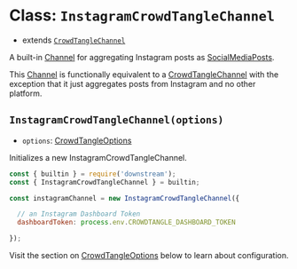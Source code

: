# Class: `InstagramCrowdTangleChannel`

- extends [`CrowdTangleChannel`](./crowdtangle.md)

A built-in [Channel](../../../channels/channel.md) for aggregating Instagram posts as [SocialMediaPosts](../../post.md).

This [Channel](../../../channels/channel.md) is functionally equivalent to a [CrowdTangleChannel](./crowdtangle.md) with the exception that it just aggregates posts from Instagram and no other platform.


## `InstagramCrowdTangleChannel(options)`

- `options`: [CrowdTangleOptions](./crowdtangle.md#interface-crowdtangleoptions)

Initializes a new InstagramCrowdTangleChannel.

```javascript
const { builtin } = require('downstream');
const { InstagramCrowdTangleChannel } = builtin;

const instagramChannel = new InstagramCrowdTangleChannel({

  // an Instagram Dashboard Token
  dashboardToken: process.env.CROWDTANGLE_DASHBOARD_TOKEN

});
```

Visit the section on [CrowdTangleOptions](./crowdtangle.md#interface-crowdtangleoptions) below to learn about configuration.